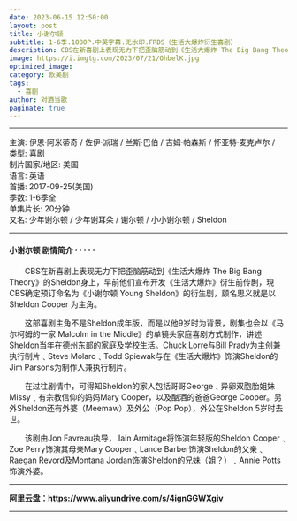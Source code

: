 ```yaml
---
date: 2023-06-15 12:50:00
layout: post
title: 小谢尔顿
subtitle: 1-6季.1080P.中英字幕.无水印.FRDS（生活大爆炸衍生喜剧）
description: CBS在新喜剧上表现无力下把歪脑筋动到《生活大爆炸 The Big Bang Theory》的Sheldon身上，早前他们宣布开发《生活大爆炸》衍生前传剧，現CBS确定预订命名为《小谢尔顿 Young Sheldon》的衍生剧...
image: https://i.imgtg.com/2023/07/21/OhbelK.jpg
optimized_image: 
category: 欧美剧
tags:
  - 喜剧
author: 对酒当歌
paginate: true
---
```


---

主演: 伊恩·阿米蒂奇 / 佐伊·派瑞 / 兰斯·巴伯 / 吉姆·帕森斯 / 怀亚特·麦克卢尔 /  
类型: 喜剧  
制片国家/地区: 美国  
语言: 英语  
首播: 2017-09-25(美国)  
季数: 1-6季全  
单集片长: 20分钟  
又名: 少年谢尔顿 / 少年谢耳朵 / 谢尔顿 / 小小谢尔顿 / Sheldon  

---

#### 小谢尔顿 剧情简介 · · · · ·

　　CBS在新喜剧上表现无力下把歪脑筋动到《生活大爆炸 The Big Bang Theory》的Sheldon身上，早前他们宣布开发《生活大爆炸》衍生前传剧，現CBS确定预订命名为《小谢尔顿 Young Sheldon》的衍生剧，顾名思义就是以Sheldon Cooper 为主角。

　　这部喜剧主角不是Sheldon成年版，而是以他9岁时为背景，剧集也会以《马尔柯姆的一家 Malcolm in the Middle》的单镜头家庭喜剧方式制作，讲述Sheldon当年在德州东部的家庭及学校生活。Chuck Lorre与Bill Prady为主创兼执行制片﹑Steve Molaro﹑Todd Spiewak与在《生活大爆炸》饰演Sheldon的Jim Parsons为制作人兼执行制片。

　　在过往剧情中，可得知Sheldon的家人包括哥哥George﹑异卵双胞胎姐妹Missy﹑有宗教信仰的妈妈Mary Cooper，以及酗酒的爸爸George Cooper。另外Sheldon还有外婆（Meemaw）及外公（Pop Pop），外公在Sheldon 5岁时去世。

　　该剧由Jon Favreau执导， Iain Armitage将饰演年轻版的Sheldon Cooper﹑ Zoe Perry饰演其母亲Mary Cooper﹑Lance Barber饰演Sheldon的父亲﹑Raegan Revord及Montana Jordan饰演Sheldon的兄妹（姐？）﹑Annie Potts饰演外婆。

---

**阿里云盘：<https://www.aliyundrive.com/s/4ignGGWXgiv>**

---
